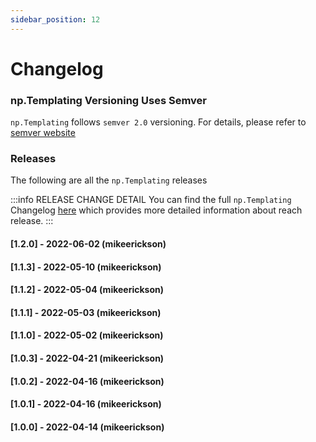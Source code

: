 ```yaml
---
sidebar_position: 12
---
```


# Changelog

### np.Templating Versioning Uses Semver
`np.Templating` follows `semver 2.0` versioning. For details, please refer to [semver website](https://semver.org/)

### Releases
The following are all the `np.Templating` releases

:::info RELEASE CHANGE DETAIL
You can find the full `np.Templating` Changelog [here](https://github.com/NotePlan/plugins/blob/main/np.Templating/CHANGELOG.md) which provides more detailed information about reach release.
:::

#### [1.2.0] - 2022-06-02 (mikeerickson)

#### [1.1.3] - 2022-05-10 (mikeerickson)

#### [1.1.2] - 2022-05-04 (mikeerickson)

#### [1.1.1] - 2022-05-03 (mikeerickson)

#### [1.1.0] - 2022-05-02 (mikeerickson)

#### [1.0.3] - 2022-04-21 (mikeerickson)

#### [1.0.2] - 2022-04-16 (mikeerickson)

#### [1.0.1] - 2022-04-16 (mikeerickson)

#### [1.0.0] - 2022-04-14 (mikeerickson)
